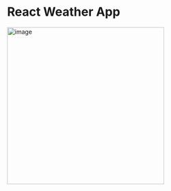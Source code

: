 # React Weather App

<img width="367" alt="image" src="https://github.com/user-attachments/assets/16b174b6-ccaf-48c0-bf38-0899b4b882d3">

